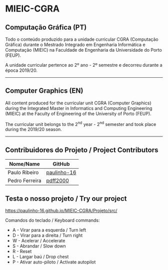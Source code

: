 # MIEIC-CGRA

## Computação Gráfica (PT)
Todo o conteúdo produzido para a unidade curricular CGRA (Computação Gráfica) durante o Mestrado Integrado em Engenharia Informática e Computação (MIEIC) na Faculdade de Engenharia da Universidade do Porto (FEUP).

A unidade curricular pertence ao 2º ano - 2º semestre e decorreu durante a época 2019/20.

-----

## Computer Graphics (EN)
All content produced for the curricular unit CGRA (Computer Graphics) during the Integrated Master in Informatics and Computing Engineering (MIEIC) at the Faculty of Engineering of the University of Porto (FEUP).

The curricular unit belongs to the 2<sup>nd</sup> year - 2<sup>nd</sup> semester and took place during the 2019/20 season.

-----

## Contribuidores do Projeto / Project Contributors
| Nome/Name        | GitHub                                        |
| ---------------- | --------------------------------------------- |
| Paulo Ribeiro    | [paulinho-16](https://github.com/paulinho-16) |
| Pedro Ferreira   | [pdff2000](https://github.com/pdff2000)       |

## Testa o nosso projeto / Try our project
https://paulinho-16.github.io/MIEIC-CGRA/Projeto/src/

Comandos do teclado / Keyboard commands:
  * A - Virar para a esquerda / Turn left
  * D - Virar para a direita / Turn right
  * W - Acelerar / Accelerate
  * S - Abrandar / Slow down
  * R - Reset
  * L - Largar baú / Drop chest
  * P - Ativar auto-piloto / Activate autopilot
